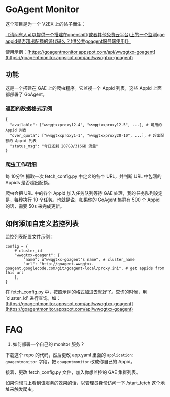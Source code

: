 # GoAgent Monitor

这个项目是为一个 V2EX 上的帖子而生：

[《请问有人可以提供一个搭建在openshift(或者其他免费云平台)上的一个监测gae appid是否超出配额的源代码么？(供公共goagent服务端使用)》](http://www.v2ex.com/t/68495)

使用示例：[https://goagentmonitor.appspot.com/api/wwqgtxx-goagent](https://goagentmonitor.appspot.com/api/wwqgtxx-goagent)

## 功能

这是一个搭建在 GAE 上的爬虫程序。它监视一个 Appid 列表，这些 Appid 上面都部署了 GoAgent。

### 返回的数据格式示例

    {
      "available": ["wwqgtxxproxy12-4", "wwqgtxxproxy12-5", ...], # 可用的 Appid 列表
      "over_quota": ["wwqgtxxproxy1-1", "wwqgtxxproxy20-10", ...], # 超出配额的 Appid 列表
      "status_msg": "今日还剩 207GB/316GB 流量"
    }

### 爬虫工作明细

每 10分钟 抓取一次 fetch_config.py 中定义的各个 URL，并判断 URL 中包涵的 Appids 是否超出配额。

爬虫会把 URL 中的各个 Appid 加入任务队列等待 GAE 处理，我的任务队列设定是，每秒执行 10 个任务。也就是说，如果你的 GoAgent 集群有 500 个 Appid 的话，需要 50s 来完成更新。

## 如何添加自定义监控列表

监控列表配置文件示例：

    config = {
        # cluster_id
        "wwqgtxx-goagent": {
            "name": u"wwqgtxx-goagent's name", # cluster_name
            "url": "http://goagent.wwqgtxx-goagent.googlecode.com/git/goagent-local/proxy.ini", # get appids from this url
        },
    }

在 fetch\_config.py 中，按照示例的格式加进去就好了。查询的时候，用 `cluster_id' 进行查询。如： [https://goagentmonitor.appspot.com/api/wwqgtxx-goagent](https://goagentmonitor.appspot.com/api/wwqgtxx-goagent)

# FAQ

1. 如何部署一个自己的 monitor 服务？

下载这个 repo 的代码，然后更改 app.yaml 里面的 `application: goagentmonitor` 字段，把 `goagentmonitor` 改成你自己的 Appid。

接着，更改 fetch\_config.py 文件，加入你想监控的 GAE 集群列表。

如果你想马上看到该服务的效果的话，以管理员身份访问一下 /start_fetch 这个地址来触发爬虫。